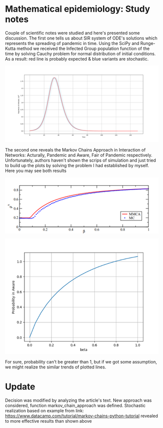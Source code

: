 # Mathematical epidemiology: Study notes


Couple of scientific notes were studied and here's presented some discussion.
The first one tells us about SIR system of ODE's solutions which represents the spreading of pandemic in time.
Using the SciPy and Runge-Kutta method we received the Infected Group population function of the time by solving Cauchy problem for normal distribution
of initial conditions. As a result: red line is probably expected & blue variants are stochastic.

![](Graph_1.png)

The second one reveals the Markov Chains Approach in Interaction of Networks:
Acturally, Pandemic and Aware, Fair of Pandemic respectively. Unfortunately, authors haven't shown the scrips of simulation and just tried to build up the plots by solving the problem I had established by myself. Here you may see both results

![](gr1.png)

![](gr2.png)

For sure, probability can't be greater than 1, but if we got some assumption, we might realize the similar trends of plotted lines.

# Update

Decision was modified by analyzing the article's text. New approach was considered, function markov_chain_approach was defined. Stochastic realization based on example from link: https://www.datacamp.com/tutorial/markov-chains-python-tutorial 
revealed to more effective results than shown above

![]()


